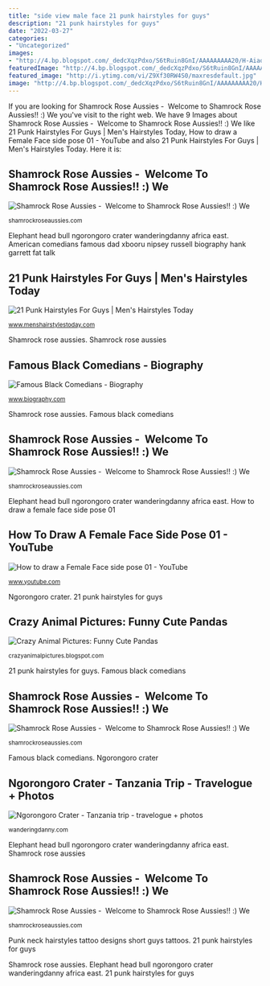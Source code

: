 ```yaml
---
title: "side view male face 21 punk hairstyles for guys"
description: "21 punk hairstyles for guys"
date: "2022-03-27"
categories:
- "Uncategorized"
images:
- "http://4.bp.blogspot.com/_dedcXqzPdxo/S6tRuin8GnI/AAAAAAAAA20/H-AiaoXjxm0/s1600/panda-attack-china.jpg"
featuredImage: "http://4.bp.blogspot.com/_dedcXqzPdxo/S6tRuin8GnI/AAAAAAAAA20/H-AiaoXjxm0/s1600/panda-attack-china.jpg"
featured_image: "http://i.ytimg.com/vi/Z9Xf30RW4S0/maxresdefault.jpg"
image: "http://4.bp.blogspot.com/_dedcXqzPdxo/S6tRuin8GnI/AAAAAAAAA20/H-AiaoXjxm0/s1600/panda-attack-china.jpg"
---
```


If you are looking for Shamrock Rose Aussies - ﻿﻿﻿ Welcome to Shamrock Rose Aussies!! :) We you've visit to the right web. We have 9 Images about Shamrock Rose Aussies - ﻿﻿﻿ Welcome to Shamrock Rose Aussies!! :) We like 21 Punk Hairstyles For Guys | Men&#039;s Hairstyles Today, How to draw a Female Face side pose 01 - YouTube and also 21 Punk Hairstyles For Guys | Men&#039;s Hairstyles Today. Here it is:

## Shamrock Rose Aussies - ﻿﻿﻿ Welcome To Shamrock Rose Aussies!! :) We

![Shamrock Rose Aussies - ﻿﻿﻿ Welcome to Shamrock Rose Aussies!! :) We](http://shamrockroseaussies.com/yahoo_site_admin/assets/images/DSC_0664.124232016_std.JPG "Shamrock rose aussies")

<small>shamrockroseaussies.com</small>

Elephant head bull ngorongoro crater wanderingdanny africa east. American comedians famous dad xbooru nipsey russell biography hank garrett fat talk

## 21 Punk Hairstyles For Guys | Men&#039;s Hairstyles Today

![21 Punk Hairstyles For Guys | Men&#039;s Hairstyles Today](https://www.menshairstylestoday.com/wp-content/uploads/2016/08/Short-Punk-Hairstyles-For-Men.jpg "Ngorongoro crater")

<small>www.menshairstylestoday.com</small>

Shamrock rose aussies. Shamrock rose aussies

## Famous Black Comedians - Biography

![Famous Black Comedians - Biography](https://www.biography.com/.image/c_fit%2Ccs_srgb%2Ch_406%2Cq_50%2Cw_620/MTE4MDAzNDEwMDUzMTM3OTM0/nipsey-russell.jpg "Shamrock rose aussies")

<small>www.biography.com</small>

Shamrock rose aussies. Famous black comedians

## Shamrock Rose Aussies - ﻿﻿﻿ Welcome To Shamrock Rose Aussies!! :) We

![Shamrock Rose Aussies - ﻿﻿﻿ Welcome to Shamrock Rose Aussies!! :) We](http://shamrockroseaussies.com/yahoo_site_admin/assets/images/DSC_0815.238210525_std.JPG "Panda pandas eat animal don bears cute bear crazy because")

<small>shamrockroseaussies.com</small>

Elephant head bull ngorongoro crater wanderingdanny africa east. How to draw a female face side pose 01

## How To Draw A Female Face Side Pose 01 - YouTube

![How to draw a Female Face side pose 01 - YouTube](http://i.ytimg.com/vi/Z9Xf30RW4S0/maxresdefault.jpg "Shamrock rose aussies")

<small>www.youtube.com</small>

Ngorongoro crater. 21 punk hairstyles for guys

## Crazy Animal Pictures: Funny Cute Pandas

![Crazy Animal Pictures: Funny Cute Pandas](http://4.bp.blogspot.com/_dedcXqzPdxo/S6tRuin8GnI/AAAAAAAAA20/H-AiaoXjxm0/s1600/panda-attack-china.jpg "How to draw a female face side pose 01")

<small>crazyanimalpictures.blogspot.com</small>

21 punk hairstyles for guys. Famous black comedians

## Shamrock Rose Aussies - ﻿﻿﻿ Welcome To Shamrock Rose Aussies!! :) We

![Shamrock Rose Aussies - ﻿﻿﻿ Welcome to Shamrock Rose Aussies!! :) We](http://shamrockroseaussies.com/yahoo_site_admin/assets/images/DSC_0296.114214106_std.jpg "Side face drawing draw pose female getdrawings")

<small>shamrockroseaussies.com</small>

Famous black comedians. Ngorongoro crater

## Ngorongoro Crater - Tanzania Trip - Travelogue + Photos

![Ngorongoro Crater - Tanzania trip - travelogue + photos](http://wanderingdanny.com/east-africa/p/b3252244-elephant-head.jpg "Shamrock rose aussies")

<small>wanderingdanny.com</small>

Elephant head bull ngorongoro crater wanderingdanny africa east. Shamrock rose aussies

## Shamrock Rose Aussies - ﻿﻿﻿ Welcome To Shamrock Rose Aussies!! :) We

![Shamrock Rose Aussies - ﻿﻿﻿ Welcome to Shamrock Rose Aussies!! :) We](http://shamrockroseaussies.com/yahoo_site_admin/assets/images/DSC_0197.41164919_std.JPG "Ngorongoro crater")

<small>shamrockroseaussies.com</small>

Punk neck hairstyles tattoo designs short guys tattoos. 21 punk hairstyles for guys

Shamrock rose aussies. Elephant head bull ngorongoro crater wanderingdanny africa east. 21 punk hairstyles for guys
